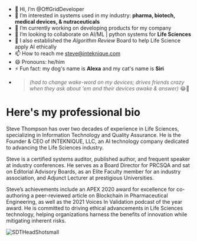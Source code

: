 - 👋 Hi, I’m @OffGridDeveloper
- 👀 I’m interested in systems used in my industry: __pharma, biotech, medical devices, & nutraceuticals__
- 🌱 I’m currently working on developing products for my company
- 💞️ I’m looking to collaborate on AI/ML | python systems for __Life Sciences__
- 💞️ I also established the _Algorithm Review_ Board to help Life Science apply AI ethically
- 📫 How to reach me steve@inteknique.com
- 😄 Pronouns: he/him
- ⚡ Fun fact: my dog's name is __Alexa__ and my cat's name is __Siri__
- > _(had to change wake-word on my devices; drives friends crazy when they ask about 'em and their devices awake & answer)_ 😂🤣

# Here's my professional bio
Steve Thompson has over two decades of experience in Life Sciences, specializing in Information Technology and Quality Assurance. He is the Founder & CEO of INTEKNIQUE, LLC, an AI technology company dedicated to advancing the Life Sciences industry.

Steve is a certified systems auditor, published author, and frequent speaker at industry conferences. He serves as a Board Director for PRCSQA and sat on Editorial Advisory Boards, as an Elite Faculty member for an industry association, and Adjunct Lecturer at prestigious Universities.

Steve’s achievements include an APEX 2020 award for excellence for co-authoring a peer-reviewed article on Blockchain in Pharmaceutical Engineering, as well as the 2021 Voices In Validation podcast of the year award. He is committed to driving ethical advancements in Life Sciences technology, helping organizations harness the benefits of innovation while mitigating inherent risks.

![SDTHeadShotsmall](https://github.com/user-attachments/assets/d5f227c8-567c-41ec-a78a-436df460dc5c)
